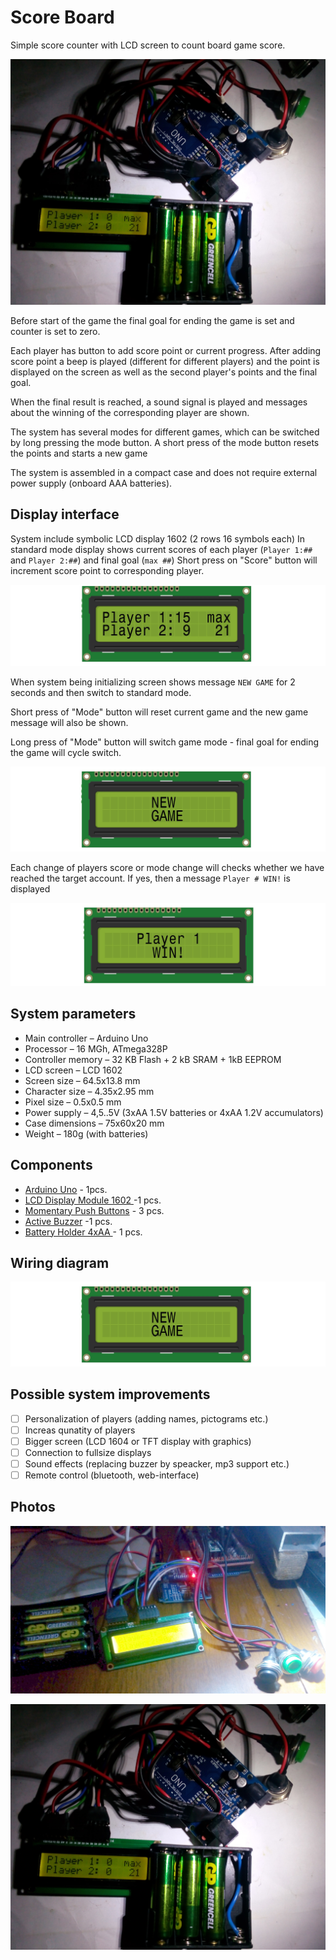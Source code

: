 # Score Board
Simple score counter with LCD screen to count board game score. 

![Score board in work](Pictures/ScoreBoard.InWork.jpg)

Before start of the game the final goal for ending the game is set and counter is set to zero.

Each player has button to add score point or current progress. After adding score point a beep is played (different for different players) and the point is displayed on the screen as well as the second player's points and the final goal.

When the final result is reached, a sound signal is played and messages about the winning of the corresponding player are shown.

The system has several modes for different games, which can be switched by long pressing the mode button. A short press of the mode button resets the points and starts a new game

The system is assembled in a compact case and does not require external power supply (onboard AAA batteries).

## Display interface

System include symbolic LCD display 1602 (2 rows 16 symbols each)
In standard mode display shows current scores of each player (`Player 1:##` and `Player 2:##`) and final goal (`max ##`)
Short press on "Score" button will increment score point to corresponding player.

![Standard display example](Pictures/ScoreBoard.DispayInterface.jpg)

When system being initializing screen shows message `NEW GAME` for 2 seconds and then switch to standard mode.

Short press of "Mode" button will reset current game and the new game message will also be shown.

Long press of "Mode" button will switch game mode - final goal for ending the game  will cycle switch.

![New game mode](Pictures/ScoreBoard.NewGame.jpg)

Each change of players score or mode change will checks whether we have reached the target account. If yes, then a message `Player # WIN!`  is displayed

![New game mode](Pictures/ScoreBoard.PlayerWin.jpg)

## System parameters

* Main controller		– Arduino Uno 
* Processor 			– 16 MGh, ATmega328P
* Controller memory		– 32 KB Flash + 2 kB SRAM + 1kB EEPROM
* LCD screen			– LCD 1602
* Screen size			– 64.5x13.8 mm
* Character size		– 4.35x2.95 mm
* Pixel size			– 0.5x0.5 mm
* Power supply 			– 4,5..5V (3xAA 1.5V batteries or 4xAA 1.2V accumulators)
* Case dimensions		– 75x60x20 mm
* Weight				– 180g (with batteries)

## Components
* [Arduino Uno](https://amzn.to/3sd5Qp6)			- 1pcs.
* [LCD Display Module 1602 ](https://amzn.to/49DoVBJ )			-1 pcs.
* [Momentary Push Buttons](https://amzn.to/46ZHFt3) 		- 3 pcs.
* [Active Buzzer](https://amzn.to/3MyhrWm)			-1 pcs.
* [Battery Holder 4xAA ](https://amzn.to/3FNY345)	- 1 pcs.

## Wiring diagram

![Score board wiring diagram](Pictures/ScoreBoard.NewGame.jpg)

## Possible system improvements
- [ ] Personalization of players (adding names, pictograms etc.)
- [ ] Increas qunatity of players
- [ ] Bigger screen (LCD 1604 or TFT display with graphics)
- [ ] Connection to fullsize displays
- [ ] Sound effects (replacing buzzer by speacker, mp3 support etc.)
- [ ] Remote control (bluetooth, web-interface)

## Photos

![Score board components assembled](Pictures/ScoreBoard.Components.jpg)

![Score board in work](Pictures/ScoreBoard.InWork.jpg)


